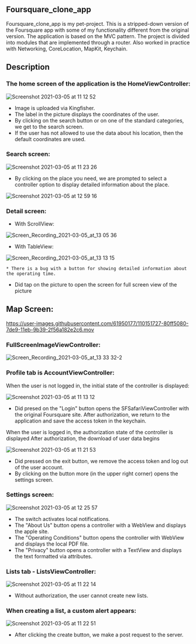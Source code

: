 ## Foursquare_clone_app


Foursquare_clone_app is my pet-project. This is a stripped-down version of the Foursquare app with some of my functionality different from the original version.
The application is based on the MVC pattern. The project is divided into modules that are implemented through a router. Also worked in practice with Networking, CoreLocation, MapKit, Keychain.

## Description

### The home screen of the application is the HomeViewController:

![Screenshot 2021-03-05 at 11 12 52](https://user-images.githubusercontent.com/61950177/110099698-46c28e80-7daa-11eb-8ab3-331290da3797.png)

* Image is uploaded via Kingfisher.
* The label in the picture displays the coordinates of the user.
* By clicking on the search button or on one of the standard categories, we get to the search screen.
* If the user has not allowed to use the data about his location, then the default coordinates are used.

### Search screen:

![Screenshot 2021-03-05 at 11 23 26](https://user-images.githubusercontent.com/61950177/110106126-f5b69880-7db1-11eb-9ac5-1e77036c06dc.png)

* By clicking on the place you need, we are prompted to select a controller option to display detailed information about the place.

![Screenshot 2021-03-05 at 12 59 16](https://user-images.githubusercontent.com/61950177/110106682-a58c0600-7db2-11eb-8ef0-cac38e8dbd8c.png)

### Detail screen:

* With ScrollView:

![Screen_Recording_2021-03-05_at_13 05 36](https://user-images.githubusercontent.com/61950177/110108079-68287800-7db4-11eb-99a8-c8ddef337a94.gif)

* With TableView:

![Screen_Recording_2021-03-05_at_13 13 15](https://user-images.githubusercontent.com/61950177/110108362-c48b9780-7db4-11eb-9fb5-d76d6bf947ac.gif)

    * There is a bug with a button for showing detailed information about the operating time.

* Did tap on the picture to open the screen for full screen view of the picture

## Map Screen: 

https://user-images.githubusercontent.com/61950177/110151727-80ff5080-7de9-11eb-9b39-2f56a182e2c6.mov

### FullScreenImageViewController:

![Screen_Recording_2021-03-05_at_13 33 32-2](https://user-images.githubusercontent.com/61950177/110148474-85296f00-7de5-11eb-84f0-6e588ececa36.gif)

### Profile tab is AccountViewController: 

When the user is not logged in, the initial state of the controller is displayed:

![Screenshot 2021-03-05 at 11 13 12](https://user-images.githubusercontent.com/61950177/110100467-1d563280-7dab-11eb-8dc9-9f3b45b71b37.png)

* Did presed on the "Login" button opens the SFSafariViewController with the original Foursquare site. After authorization, we return to the application and save the access token in the keychain.

When the user is logged in, the authorization state of the controller is displayed
After authorization, the download of user data begins

![Screenshot 2021-03-05 at 11 21 53](https://user-images.githubusercontent.com/61950177/110101648-7ffbfe00-7dac-11eb-8692-315fc6a7f080.png)

* Did pressed on the exit button, we remove the access token and log out of the user account.
* By clicking on the button more (in the upper right corner) opens the settings screen.

### Settings screen:

![Screenshot 2021-03-05 at 12 25 57](https://user-images.githubusercontent.com/61950177/110102924-0238f200-7dae-11eb-9992-b18d8125796d.png)

* The switch activates local notifications.
* The "About Us" button opens a controller with a WebView and displays the apple site.
* The "Operating Conditions" button opens the controller with WebView and displays the local PDF file.
* The "Privacy" button opens a controller with a TextView and displays the text formatted via attributes. 

### Lists tab - ListsViewController:

![Screenshot 2021-03-05 at 11 22 14](https://user-images.githubusercontent.com/61950177/110104628-0fef7700-7db0-11eb-9e9e-81570e0ecd42.png)

* Without authorization, the user cannot create new lists.

### When creating a list, a custom alert appears:

![Screenshot 2021-03-05 at 11 22 51](https://user-images.githubusercontent.com/61950177/110104992-81c7c080-7db0-11eb-9880-199a86dd22f3.png)

* After clicking the create button, we make a post request to the server.
